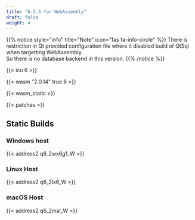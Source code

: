 ```yaml
---
title: "6.2.5 for WebAssembly"
draft: false
weight: 4
---
```


{{% notice style="info" title="Note"  icon="fas fa-info-circle" %}}
There is restriction in Qt provided configuration file where it disabled build of QtSql when targetting WebAssembly.  
So there is no database backend in this version.
{{% /notice %}}

{{< icu 6 >}}

{{< wasm "2.0.14" true 6 >}}

{{< wasm_static >}}

{{< patches >}}

## Static Builds

### Windows host

{{< address2 q6_2wx6g1_W >}}

### Linux Host

{{< address2 q6_2lx6_W >}}

### macOS Host

{{< address2 q6_2mal_W >}}

